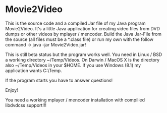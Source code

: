 # Movie2Video

This is the source code and a compiled Jar file of my Java program Movie2Video. It's a little Java application for creating video files from DVD dumps or other videos by mplayer / mencoder. Build the Java Jar-File from the source (all files must be a *.class file) or run my own with the follow command -> java -jar Movie2Video.jar!

This is still beta status but the program works well. 
You need in Linux / BSD a working directory ~/Temp/Videos.
On Darwin / MacOS X is the directory also ~/Temp/Videos in your $HOME.
If you use Windows (8.1) my application wants C:\Temp.

If the program starts you have to answer questions!

Enjoy!

You need a working mplayer / mencoder installation with compilied libdvdcss support!!!
